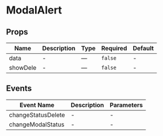 # ModalAlert

## Props

<!-- @vuese:ModalAlert:props:start -->
|Name|Description|Type|Required|Default|
|---|---|---|---|---|
|data|-|—|`false`|-|
|showDele|-|—|`false`|-|

<!-- @vuese:ModalAlert:props:end -->


## Events

<!-- @vuese:ModalAlert:events:start -->
|Event Name|Description|Parameters|
|---|---|---|
|changeStatusDelete|-|-|
|changeModalStatus|-|-|

<!-- @vuese:ModalAlert:events:end -->


